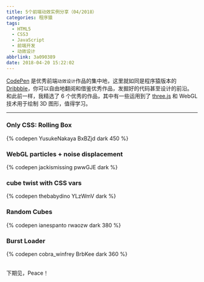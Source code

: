 ```yaml
---
title: 5个前端动效实例分享（04/2018）
categories: 程序猿
tags:
  - HTML5
  - CSS3
  - JavaScript
  - 前端开发
  - 动效设计
abbrlink: 3a090389
date: 2018-04-20 15:22:02
---
```


[CodePen](https://codepen.io/) 是优秀前端`动效设计`作品的集中地，这里就如同是程序猿版本的 [Dribbble](https://dribbble.com/)，你可以自由地翻阅和借鉴优秀作品，发掘好的代码甚至设计的前沿。和此前一样，我精选了 6 个优秀的作品，其中有一些运用到了 [three.js](https://threejs.org/) 和 WebGL 技术用于绘制 3D 图形，值得学习。

------

### Only CSS: Rolling Box

{% codepen YusukeNakaya BxBZjd dark 450 %}

<!--more-->

### WebGL particles + noise displacement

{% codepen jackismissing pwwGJE dark %}

### cube twist with CSS vars

{% codepen thebabydino YLzWmV dark %}

### Random Cubes

{% codepen ianespanto rwaozw dark 380 %}

### Burst Loader

{% codepen cobra_winfrey BrbKee dark 360 %}

<br>
下期见，Peace！




